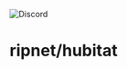 ![Discord](https://img.shields.io/discord/803471871617531904?style=flat-square)

# ripnet/hubitat


